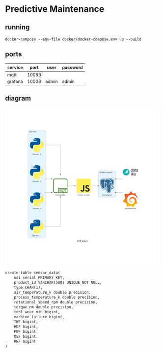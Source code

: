 # Predictive Maintenance

## running

`docker-compose --env-file docker/docker-compose.env up --build`

## ports

|service|port|user|password|
|---|---|---|---|
|mqtt|10083|||
|grafana|10003|admin|admin|

## diagram

![archi diagram](docs/iot_stack.png)

```
create table sensor_data(
    udi serial PRIMARY KEY,
    product_id VARCHAR(500) UNIQUE NOT NULL,
    type CHAR(1),
    air_temperature_k double precision,
    process_temperature_k double precision,
    rotational_speed_rpm double precision,
    torque_nm double precision,
    tool_wear_min bigint,
    machine_failure bigint,
    TWF bigint,
    HDF bigint,
    PWF bigint,
    OSF bigint,
    RNF bigint
)
```
